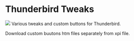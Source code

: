 # Thunderbird Tweaks 

<img src="https://github.com/srazzano/Images/blob/master/tbicon.png"/> Various tweaks and custom buttons for Thunderbird.

Download custom buutons htm files separately from xpi file.
